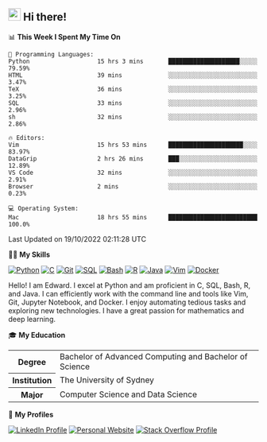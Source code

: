 ## <a href="#"><img src="https://media.giphy.com/media/hvRJCLFzcasrR4ia7z/giphy.gif" width="25px" height="25px"></a> Hi there!

<!--START_SECTION:waka-->
📊 **This Week I Spent My Time On** 

```text
💬 Programming Languages: 
Python                   15 hrs 3 mins       ████████████████████░░░░░   79.59% 
HTML                     39 mins             ░░░░░░░░░░░░░░░░░░░░░░░░░   3.47% 
TeX                      36 mins             ░░░░░░░░░░░░░░░░░░░░░░░░░   3.25% 
SQL                      33 mins             ░░░░░░░░░░░░░░░░░░░░░░░░░   2.96% 
sh                       32 mins             ░░░░░░░░░░░░░░░░░░░░░░░░░   2.86%

🔥 Editors: 
Vim                      15 hrs 53 mins      █████████████████████░░░░   83.97% 
DataGrip                 2 hrs 26 mins       ███░░░░░░░░░░░░░░░░░░░░░░   12.89% 
VS Code                  32 mins             ░░░░░░░░░░░░░░░░░░░░░░░░░   2.91% 
Browser                  2 mins              ░░░░░░░░░░░░░░░░░░░░░░░░░   0.23%

💻 Operating System: 
Mac                      18 hrs 55 mins      █████████████████████████   100.0%

```


 Last Updated on 19/10/2022 02:11:28 UTC
<!--END_SECTION:waka-->

💪🏻 **My Skills**

[![Python](https://img.shields.io/badge/-Python-yellow?style=flat-square&logo=Python)](#)
[![C     ](https://img.shields.io/badge/-C-blue?style=flat-square&logo=C)](#)
[![Git   ](https://img.shields.io/badge/-Git-grey?style=flat-square&logo=Git)](#)
[![SQL   ](https://img.shields.io/badge/-SQL-grey?style=flat-square&logo=SQLite)](#)
[![Bash  ](https://img.shields.io/badge/-Bash-grey?style=flat-square&logo=GNU-Bash)](#)
[![R     ](https://img.shields.io/badge/-R-grey?style=flat-square&logo=R)](#)
[![Java  ](https://img.shields.io/badge/-Java-grey?style=flat-square&logo=OpenJDK)](#)
[![Vim   ](https://img.shields.io/badge/-Vim-grey?style=flat-square&logo=Vim)](#)
[![Docker](https://img.shields.io/badge/-Docker-grey?style=flat-square&logo=Docker)](#)

Hello! I am Edward. I excel at Python and am proficient in C, SQL, Bash, R, and
Java. I can efficiently work with the command line and tools like Vim, Git,
Jupyter Notebook, and Docker. I enjoy automating tedious tasks and exploring new
technologies. I have a great passion for mathematics and deep learning.

🎓 **My Education**

<table>
<tr>
    <th>Degree</th>
    <td>Bachelor of Advanced Computing and Bachelor of Science</td>
</tr>
<tr>
    <th>Institution</th>
    <td>The University of Sydney</td>
</tr>
<tr>
    <th>Major</th>
    <td>Computer Science and Data Science</td>
</tr>
</table>

🔗 **My Profiles**

[![LinkedIn Profile](https://img.shields.io/badge/-LinkedIn-blue?style=social&logo=LinkedIn)](https://www.linkedin.com/in/ziao-ji)
[![Personal Website](https://img.shields.io/badge/-Personal%20Website-blue?style=social&logo=Bootstrap)](https://jiziao.works)
[![Stack Overflow Profile](https://img.shields.io/badge/-Stack%20Overflow-blue?style=social&logo=StackOverflow)](https://stackoverflow.com/users/11658924/spearandshield)
